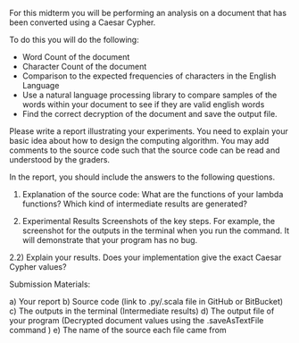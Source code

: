 For this midterm you will be performing an analysis on a document that has been converted using a Caesar Cypher.

To do this you will do the following:

- Word Count of the document
- Character Count of the document
- Comparison to the expected frequencies of characters in the English Language
- Use a natural language processing library to compare samples of the words within your document to see if they are valid english words
- Find the correct decryption of the document and save the output file.

Please write a report illustrating your experiments. You need to explain your basic idea about how to design the computing algorithm. You may add comments to the source code such that the source code can be read and understood by the graders.

In the report, you should include the answers to the following questions.

1) Explanation of the source code:
What are the functions of your lambda functions?
Which kind of intermediate results are generated?

2) Experimental Results
Screenshots of the key steps. For example, the screenshot for the outputs in the terminal when you run the command.
It will demonstrate that your program has no bug.

2.2) Explain your results. Does your implementation give the exact Caesar Cypher values?

Submission Materials:

a) Your report
b) Source code (link to .py/.scala file in GitHub or BitBucket)
c) The outputs in the terminal (Intermediate results)
d) The output file of your program (Decrypted document values using the .saveAsTextFile command )
e) The name of the source each file came from
